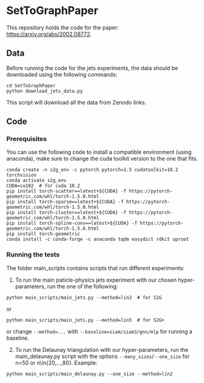 # SetToGraphPaper
This repository holds the code for the paper: https://arxiv.org/abs/2002.08772.

## Data
Before running the code for the jets experiments, the data should be downloaded using the following commands:

```
cd SetToGraphPaper
python download_jets_data.py
```

This script will download all the data from Zenodo links. 



## Code

### Prerequisites

You can use the following code to install a compatible environment (using anaconda), make sure to change the cuda toolkit version to the one that fits.
```
conda create -n s2g_env -c pytorch pytorch=1.5 cudatoolkit=10.2 torchvision  
conda activate s2g_env
CUDA=cu102  # for cuda 10.2
pip install torch-scatter==latest+${CUDA} -f https://pytorch-geometric.com/whl/torch-1.5.0.html
pip install torch-sparse==latest+${CUDA} -f https://pytorch-geometric.com/whl/torch-1.5.0.html
pip install torch-cluster==latest+${CUDA} -f https://pytorch-geometric.com/whl/torch-1.5.0.html
pip install torch-spline-conv==latest+${CUDA} -f https://pytorch-geometric.com/whl/torch-1.5.0.html
pip install torch-geometric
conda install -c conda-forge -c anaconda tqdm easydict rdkit uproot
```


### Running the tests

The folder main_scripts contains scripts that run different experiments:
1. To run the main paticle-physics jets experiment with our chosen hyper-parameters, run the one of the following:
```
python main_scripts/main_jets.py --method=lin2  # for S2G
```
or 
```
python main_scripts/main_jets.py --method=lin5  # for S2G+
```
or change `--method=...` with `--baseline=siam/siam3/gnn/mlp` for running a baseline. 

2. To run the Delaunay triangulation with our hyper-parameters, run the main_delaunay.py script with the options `--many_sizes`/`--one_size` for n=50 or n\in{20,...,80}.
Example:
```
python main_scripts/main_delaunay.py --one_size --method=lin2
```
